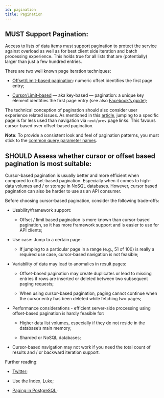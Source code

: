 ```yaml
---
id: pagination
title: Pagination
---
```


## MUST Support Pagination:

Access to lists of data items must support pagination to protect the service against overload as well as for best client side iteration and batch processing experience. This holds true for all lists that are (potentially) larger than just a few hundred entries.

There are two well known page iteration techniques:

  - [Offset/Limit-based pagination](https://developer.infoconnect.com/paging-results): numeric offset identifies the first page entry;

  - [Cursor/Limit-based](https://dev.twitter.com/overview/api/cursoring) — aka key-based — pagination: a unique key element identifies the first page entry (see also [Facebook’s guide](https://developers.facebook.com/docs/graph-api/using-graph-api/v2.4#paging));

The technical conception of pagination should also consider user experience related issues. As mentioned in this
[article](https://www.smashingmagazine.com/2016/03/pagination-infinite-scrolling-load-more-buttons/), jumping to a specific page is far less used than navigation via `next`/`prev` page links. This favours cursor-based over offset-based pagination.

**Note:** To provide a consistent look and feel of pagination patterns, you must stick to the [common query parameter names](naming_conventions.md#must-stick-to-conventional-query-parameters).

## SHOULD Assess whether cursor or offset based pagination is most suitable:

Cursor-based pagination is usually better and more efficient when compared to offset-based pagination. Especially when it comes to high-data volumes and / or storage in NoSQL databases. However, cursor based pagination can also be harder to use as an API consumer.

Before choosing cursor-based pagination, consider the following trade-offs:

  - Usability/framework support:

      - Offset / limit based pagination is more known than cursor-based pagination, so it has more framework support and is easier to use for API clients;

  - Use case: Jump to a certain page:

      - If jumping to a particular page in a range (e.g., 51 of 100) is really a required use case, cursor-based navigation is not feasible;

  - Variability of data may lead to anomalies in result pages:

      - Offset-based pagination may create duplicates or lead to missing entries if rows are inserted or deleted between two subsequent paging requests;

      - When using cursor-based pagination, paging cannot continue when the cursor entry has been deleted while fetching two pages;

  - Performance considerations - efficient server-side processing using offset-based pagination is hardly feasible for:

      - Higher data list volumes, especially if they do not reside in the database’s main memory;

      - Sharded or NoSQL databases;

  - Cursor-based navigation may not work if you need the total count of results and / or backward iteration support.

Further reading:

  - [Twitter](https://dev.twitter.com/rest/public/timelines);

  - [Use the Index, Luke](http://use-the-index-luke.com/no-offset);

  - [Paging in PostgreSQL](https://www.citusdata.com/blog/1872-joe-nelson/409-five-ways-paginate-postgres-basic-exotic);
